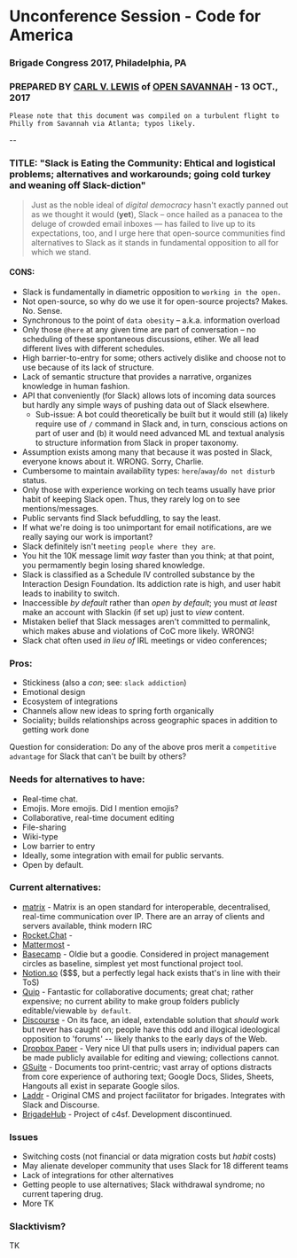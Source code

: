 # Unconference Session - Code for America
### Brigade Congress 2017, Philadelphia, PA
### PREPARED BY [CARL  V. LEWIS](http://datavisualizi.ng) of [OPEN SAVANNAH](https://opensavannah.org) - 13 OCT., 2017

`Please note that this document was compiled on a turbulent flight to Philly from Savannah via Atlanta; typos likely.`

--

### TITLE: "Slack is Eating the Community: Ehtical and logistical problems; alternatives and workarounds; going cold turkey and weaning off Slack-diction"
>Just as the noble ideal of *digital democracy* hasn't exactly panned out as we thought it would (**yet**), Slack – once hailed as a panacea to the deluge of crowded email inboxes –– has failed to live up to its expectations, too, and I urge here that open-source communities find alternatives to Slack as it stands in fundamental opposition to all for which we stand.

#### CONS:
+ Slack is fundamentally in diametric opposition to `working in the open.`
+ Not open-source, so why do we use it for open-source projects? Makes. No. Sense.
+ Synchronous to the point of `data obesity` – a.k.a. information overload
+ Only those `@here` at any given time are part of conversation – no scheduling of these spontaneous discussions, etiher. We all lead different lives with different schedules.
+ High barrier-to-entry for some; others actively dislike and choose not to use because of its lack of structure.
+ Lack of semantic structure that provides a narrative, organizes knowledge in human fashion.
+ API that conveniently (for Slack) allows lots of incoming data sources but hardly any simple ways of pushing data out of Slack elsewhere.
	+ Sub-issue: A bot could theoretically be built but it would still (a) likely require use of `/` command in Slack and, in turn, conscious actions on part of user and (b) it would need advanced ML and textual analysis to structure information from Slack in proper taxonomy.
+ Assumption exists among many that because it was posted in Slack, everyone knows about it. WRONG. Sorry, Charlie.
+ Cumbersome to maintain availability types: `here`/`away`/`do not disturb` status.
+ Only those with experience working on tech teams usually have prior habit of keeping Slack open. Thus, they rarely log on to see mentions/messages.
+ Public servants find Slack befuddling, to say the least.
+ If what we're doing is too unimportant for email notifications, are we really saying our work is important?
+ Slack definitely isn't `meeting people where they are`.
+ You hit the 10K message limit *way* faster than you think; at that point, you permamently begin losing shared knowledge.
+ Slack is classified as a Schedule IV controlled substance by the Interaction Design Foundation. Its addiction rate is high, and user habit leads to inability to switch.
+ Inaccessible *by default* rather than *open by default*; you must *at least* make an account with Slackin (if set up) just to *view* content.
+ Mistaken belief that Slack messages aren't committed to permalink, which makes abuse and violations of CoC more likely. WRONG!
+ Slack chat often used *in lieu of* IRL meetings or video conferences; 

### Pros:
+ Stickiness (also a *con*; see: `slack addiction`)
+ Emotional design 
+ Ecosystem of integrations
+ Channels allow new ideas to spring forth organically
+ Sociality; builds relationships across geographic spaces in addition to getting work done

Question for consideration: Do any of the above pros merit a `competitive advantage` for Slack that can't be built by others?

### Needs for alternatives to have:
+ Real-time chat.
+ Emojis. More emojis. Did I mention emojis?
+ Collaborative, real-time document editing
+ File-sharing
+ Wiki-type 
+ Low barrier to entry
+ Ideally, some integration with email for public servants.
+ Open by default.

### Current alternatives:
+ [matrix](https://matrix.org/) - Matrix is an open standard for interoperable, decentralised, real-time communication over IP. There are an array of clients and servers available, think modern IRC
+ [Rocket.Chat](http://rocket.chat) - 
+ [Mattermost](http://mattermost.com) - 
+ [Basecamp](http://basecamp.com) - Oldie but a goodie. Considered in project management circles as baseline, simplest yet most functional project tool.
+ [Notion.so](http://notion.so) ($$$, but a perfectly legal hack exists that's in line with their ToS)
+ [Quip](http://getquip.com) - Fantastic for collaborative documents; great chat; rather expensive; no current ability to make group folders publicly editable/viewable `by default`.
+ [Discourse](http://discourse.org) - On its face, an ideal, extendable solution that *should* work but never has caught on; people have this odd and illogical ideological opposition to 'forums' -- likely thanks to the early days of the Web.
+ [Dropbox Paper](http://paper.dropbox.com) - Very nice UI that pulls users in; individual papers can be made publicly available for editing and viewing; collections cannot.
+ [GSuite](http://suite.google.com) - Documents too print-centric; vast array of options distracts from core experience of authoring text; Google Docs, Slides, Sheets, Hangouts all exist in separate Google silos.
+ [Laddr](https://github.com/CodeForPhilly/laddr) - Original CMS and project facilitator for brigades. Integrates with Slack and Discourse.
+ [BrigadeHub](https://brigadehub.github.io) - Project of c4sf. Development discontinued.

### Issues
+ Switching costs (not financial or data migration costs but *habit* costs)
+ May alienate developer community that uses Slack for 18 different teams
+ Lack of integrations for other alternatives
+ Getting people to use alternatives; Slack withdrawal syndrome; no current tapering drug.
+ More TK

### Slacktivism?

TK
